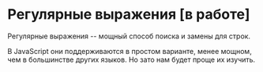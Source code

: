 # Регулярные выражения [в работе]

Регулярные выражения -- мощный способ поиска и замены для строк.

В JavaScript они поддерживаются в простом варианте, менее мощном, чем в большинстве других языков. Но зато  нам будет проще их изучить.
